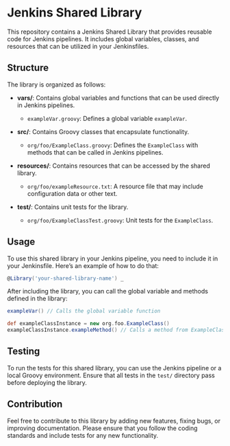 # Jenkins Shared Library

This repository contains a Jenkins Shared Library that provides reusable code for Jenkins pipelines. It includes global variables, classes, and resources that can be utilized in your Jenkinsfiles.

## Structure

The library is organized as follows:

- **vars/**: Contains global variables and functions that can be used directly in Jenkins pipelines.
  - `exampleVar.groovy`: Defines a global variable `exampleVar`.

- **src/**: Contains Groovy classes that encapsulate functionality.
  - `org/foo/ExampleClass.groovy`: Defines the `ExampleClass` with methods that can be called in Jenkins pipelines.

- **resources/**: Contains resources that can be accessed by the shared library.
  - `org/foo/exampleResource.txt`: A resource file that may include configuration data or other text.

- **test/**: Contains unit tests for the library.
  - `org/foo/ExampleClassTest.groovy`: Unit tests for the `ExampleClass`.

## Usage

To use this shared library in your Jenkins pipeline, you need to include it in your Jenkinsfile. Here’s an example of how to do that:

```groovy
@Library('your-shared-library-name') _
```

After including the library, you can call the global variable and methods defined in the library:

```groovy
exampleVar() // Calls the global variable function

def exampleClassInstance = new org.foo.ExampleClass()
exampleClassInstance.exampleMethod() // Calls a method from ExampleClass
```

## Testing

To run the tests for this shared library, you can use the Jenkins pipeline or a local Groovy environment. Ensure that all tests in the `test/` directory pass before deploying the library.

## Contribution

Feel free to contribute to this library by adding new features, fixing bugs, or improving documentation. Please ensure that you follow the coding standards and include tests for any new functionality.